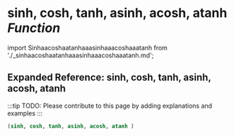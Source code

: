 # **sinh, cosh, tanh, asinh, acosh, atanh** *Function*

import Sinhaacoshaatanhaaasinhaaacoshaaatanh from './_sinhaacoshaatanhaaasinhaaacoshaaatanh.md';

<Sinhaacoshaatanhaaasinhaaacoshaaatanh />

## Expanded Reference: sinh, cosh, tanh, asinh, acosh, atanh

:::tip
TODO: Please contribute to this page by adding explanations and examples
:::

```lisp
(sinh, cosh, tanh, asinh, acosh, atanh )
```
